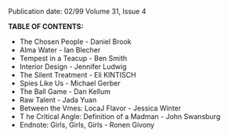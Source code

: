 Publication date: 02/99
Volume 31, Issue 4

**TABLE OF CONTENTS:**
- The Chosen People - Daniel Brook
- Alma Water - Ian Blecher
- Tempest in a Teacup - Ben Smith
- Interior Design - Jennifer Ludwig
- The Silent Treatment - Eli KINTISCH
- Spies Like Us - Michael Gerber
- The Ball Game - Dan Kellum
- Raw Talent - Jada Yuan
- Between the Vmes: LocaJ Flavor - Jessica Winter
- T he Critical Angle: Definition of a Madman - John Swansburg
- Endnote: Girls, Girls, Girls - Ronen Givony

